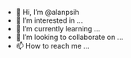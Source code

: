 - 👋 Hi, I’m @alanpsih
- 👀 I’m interested in ...
- 🌱 I’m currently learning ...
- 💞️ I’m looking to collaborate on ...
- 📫 How to reach me ...

<!---
alanpsih/alanpsih is a ✨ special ✨ repository because its `README.md` (this file) appears on your GitHub profile.
You can click the Preview link to take a look at your changes.
--->
